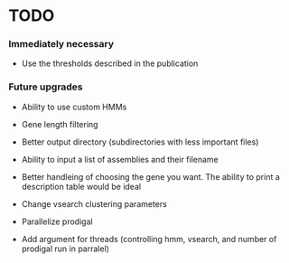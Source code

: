 # TODO

### Immediately necessary

* Use the thresholds described in the publication

### Future upgrades

* Ability to use custom HMMs

* Gene length filtering

* Better output directory (subdirectories with less important files)

* Ability to input a list of assemblies and their filename

* Better handleing of choosing the gene you want. The ability to print a description table would be ideal

* Change vsearch clustering parameters

* Parallelize prodigal

* Add argument for threads (controlling hmm, vsearch, and number of prodigal run in parralel)
